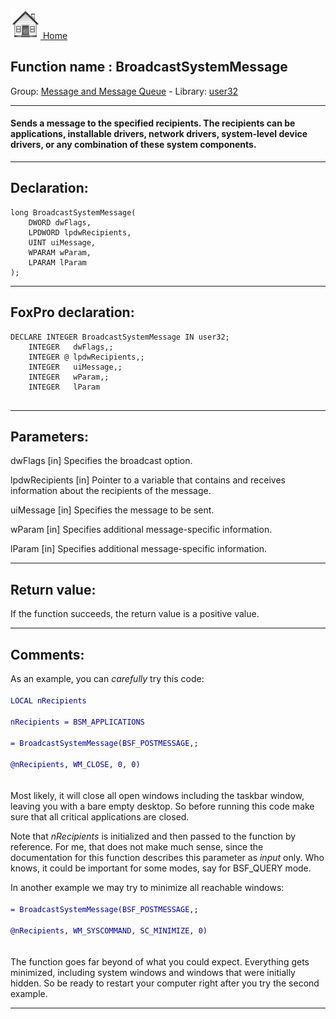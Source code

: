 [<img src="../../images/home.png"> Home ](https://github.com/VFPX/Win32API)  

## Function name : BroadcastSystemMessage
Group: [Message and Message Queue](../../functions_group.md#Message_and_Message_Queue)  -  Library: [user32](../../Libraries.md#user32)  
***  


#### Sends a message to the specified recipients. The recipients can be applications, installable drivers, network drivers, system-level device drivers, or any combination of these system components.
***  


## Declaration:
```foxpro  
long BroadcastSystemMessage(
	DWORD dwFlags,
	LPDWORD lpdwRecipients,
	UINT uiMessage,
	WPARAM wParam,
	LPARAM lParam
);  
```  
***  


## FoxPro declaration:
```foxpro  
DECLARE INTEGER BroadcastSystemMessage IN user32;
	INTEGER   dwFlags,;
	INTEGER @ lpdwRecipients,;
	INTEGER   uiMessage,;
	INTEGER   wParam,;
	INTEGER   lParam
  
```  
***  


## Parameters:
dwFlags
[in] Specifies the broadcast option.

lpdwRecipients
[in]  Pointer to a variable that contains and receives information about the recipients of the message.

uiMessage
[in] Specifies the message to be sent. 

wParam
[in] Specifies additional message-specific information. 

lParam
[in] Specifies additional message-specific information.   
***  


## Return value:
If the function succeeds, the return value is a positive value.  
***  


## Comments:
As an example, you can <Em>carefully</Em> try this code:<code><font color=#0000a0>  
LOCAL nRecipients  
nRecipients = BSM_APPLICATIONS  
= BroadcastSystemMessage(BSF_POSTMESSAGE,;  
	@nRecipients, WM_CLOSE, 0, 0)  
</font></code>  
Most likely, it will close all open windows including the taskbar window, leaving you with a bare empty desktop. So before running this code make sure that all critical applications are closed.  
  
Note that <Em>nRecipients</Em> is initialized and then passed to the function by reference. For me, that does not make much sense, since the documentation for this function describes this parameter as <Em>input</Em> only. Who knows, it could be important for some modes, say for BSF_QUERY mode.  
  
In another example we may try to minimize all reachable windows:<code><font color=#0000a0>  
= BroadcastSystemMessage(BSF_POSTMESSAGE,;  
	@nRecipients, WM_SYSCOMMAND, SC_MINIMIZE, 0)  
</font></code>  
The function goes far beyond of what you could expect. Everything gets minimized, including system windows and windows that were initially hidden. So be ready to restart your computer right after you try the second example.  
  
***  


